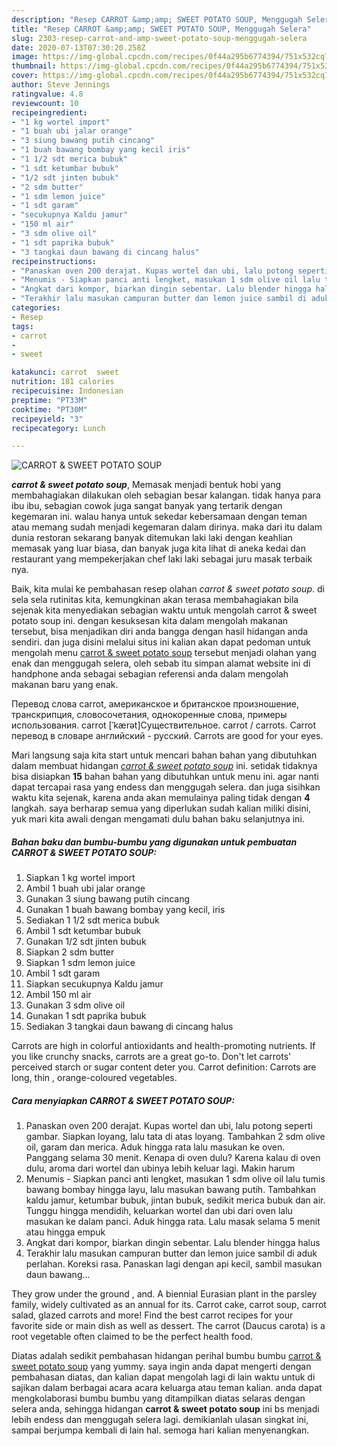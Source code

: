 ```yaml
---
description: "Resep CARROT &amp;amp; SWEET POTATO SOUP, Menggugah Selera"
title: "Resep CARROT &amp;amp; SWEET POTATO SOUP, Menggugah Selera"
slug: 2303-resep-carrot-and-amp-sweet-potato-soup-menggugah-selera
date: 2020-07-13T07:30:20.258Z
image: https://img-global.cpcdn.com/recipes/0f44a295b6774394/751x532cq70/carrot-sweet-potato-soup-foto-resep-utama.jpg
thumbnail: https://img-global.cpcdn.com/recipes/0f44a295b6774394/751x532cq70/carrot-sweet-potato-soup-foto-resep-utama.jpg
cover: https://img-global.cpcdn.com/recipes/0f44a295b6774394/751x532cq70/carrot-sweet-potato-soup-foto-resep-utama.jpg
author: Steve Jennings
ratingvalue: 4.8
reviewcount: 10
recipeingredient:
- "1 kg wortel import"
- "1 buah ubi jalar orange"
- "3 siung bawang putih cincang"
- "1 buah bawang bombay yang kecil iris"
- "1 1/2 sdt merica bubuk"
- "1 sdt ketumbar bubuk"
- "1/2 sdt jinten bubuk"
- "2 sdm butter"
- "1 sdm lemon juice"
- "1 sdt garam"
- "secukupnya Kaldu jamur"
- "150 ml air"
- "3 sdm olive oil"
- "1 sdt paprika bubuk"
- "3 tangkai daun bawang di cincang halus"
recipeinstructions:
- "Panaskan oven 200 derajat. Kupas wortel dan ubi, lalu potong seperti gambar. Siapkan loyang, lalu tata di atas loyang. Tambahkan 2 sdm olive oil, garam dan merica. Aduk hingga rata lalu masukan ke oven. Panggang selama 30 menit. Kenapa di oven dulu? Karena kalau di oven dulu, aroma dari wortel dan ubinya lebih keluar lagi. Makin harum"
- "Menumis - Siapkan panci anti lengket, masukan 1 sdm olive oil lalu tumis bawang bombay hingga layu, lalu masukan bawang putih. Tambahkan kaldu jamur, ketumbar bubuk, jintan bubuk, sedikit merica bubuk dan air. Tunggu hingga mendidih, keluarkan wortel dan ubi dari oven lalu masukan ke dalam panci. Aduk hingga rata. Lalu masak selama 5 menit atau hingga empuk"
- "Angkat dari kompor, biarkan dingin sebentar. Lalu blender hingga halus"
- "Terakhir lalu masukan campuran butter dan lemon juice sambil di aduk perlahan. Koreksi rasa. Panaskan lagi dengan api kecil, sambil masukan daun bawang..."
categories:
- Resep
tags:
- carrot
- 
- sweet

katakunci: carrot  sweet 
nutrition: 181 calories
recipecuisine: Indonesian
preptime: "PT33M"
cooktime: "PT30M"
recipeyield: "3"
recipecategory: Lunch

---
```



![CARROT &amp; SWEET POTATO SOUP](https://img-global.cpcdn.com/recipes/0f44a295b6774394/751x532cq70/carrot-sweet-potato-soup-foto-resep-utama.jpg)

<b><i>carrot &amp; sweet potato soup</i></b>, Memasak menjadi bentuk hobi yang membahagiakan dilakukan oleh sebagian besar kalangan. tidak hanya para ibu ibu, sebagian cowok juga sangat banyak yang tertarik dengan kegemaran ini. walau hanya untuk sekedar kebersamaan dengan teman atau memang sudah menjadi kegemaran dalam dirinya. maka dari itu dalam dunia restoran sekarang banyak ditemukan laki laki dengan keahlian memasak yang luar biasa, dan banyak juga kita lihat di aneka kedai dan restaurant yang mempekerjakan chef laki laki sebagai juru masak terbaik nya.

Baik, kita mulai ke pembahasan resep olahan <i>carrot &amp; sweet potato soup</i>. di sela sela rutinitas kita, kemungkinan akan terasa membahagiakan bila sejenak kita menyediakan sebagian waktu untuk mengolah carrot &amp; sweet potato soup ini. dengan kesuksesan kita dalam mengolah makanan tersebut, bisa menjadikan diri anda bangga dengan hasil hidangan anda sendiri. dan juga disini melalui situs ini kalian akan dapat pedoman untuk mengolah menu <u>carrot &amp; sweet potato soup</u> tersebut menjadi olahan yang enak dan menggugah selera, oleh sebab itu simpan alamat website ini di handphone anda sebagai sebagian referensi anda dalam mengolah makanan baru yang enak.

Перевод слова carrot, американское и британское произношение, транскрипция, словосочетания, однокоренные слова, примеры использования. carrot [ˈkærət]Существительное. carrot / carrots. Carrot перевод в словаре английский - русский. Carrots are good for your eyes.


Mari langsung saja kita start untuk mencari bahan bahan yang dibutuhkan dalam membuat hidangan <u><i>carrot &amp; sweet potato soup</i></u> ini. setidak tidaknya bisa disiapkan <b>15</b> bahan bahan yang dibutuhkan untuk menu ini. agar nanti dapat tercapai rasa yang endess dan menggugah selera. dan juga sisihkan waktu kita sejenak, karena anda akan memulainya paling tidak dengan <b>4</b> langkah. saya berharap semua yang diperlukan sudah kalian miliki disini, yuk mari kita awali dengan mengamati dulu bahan baku selanjutnya ini.

<!--inarticleads1-->

##### Bahan baku dan bumbu-bumbu yang digunakan untuk pembuatan CARROT &amp; SWEET POTATO SOUP:

1. Siapkan 1 kg wortel import
1. Ambil 1 buah ubi jalar orange
1. Gunakan 3 siung bawang putih cincang
1. Gunakan 1 buah bawang bombay yang kecil, iris
1. Sediakan 1 1/2 sdt merica bubuk
1. Ambil 1 sdt ketumbar bubuk
1. Gunakan 1/2 sdt jinten bubuk
1. Siapkan 2 sdm butter
1. Siapkan 1 sdm lemon juice
1. Ambil 1 sdt garam
1. Siapkan secukupnya Kaldu jamur
1. Ambil 150 ml air
1. Gunakan 3 sdm olive oil
1. Gunakan 1 sdt paprika bubuk
1. Sediakan 3 tangkai daun bawang di cincang halus


Carrots are high in colorful antioxidants and health-promoting nutrients. If you like crunchy snacks, carrots are a great go-to. Don&#39;t let carrots&#39; perceived starch or sugar content deter you. Carrot definition: Carrots are long, thin , orange-coloured vegetables. 

<!--inarticleads2-->

##### Cara menyiapkan CARROT &amp; SWEET POTATO SOUP:

1. Panaskan oven 200 derajat. Kupas wortel dan ubi, lalu potong seperti gambar. Siapkan loyang, lalu tata di atas loyang. Tambahkan 2 sdm olive oil, garam dan merica. Aduk hingga rata lalu masukan ke oven. Panggang selama 30 menit. Kenapa di oven dulu? Karena kalau di oven dulu, aroma dari wortel dan ubinya lebih keluar lagi. Makin harum
1. Menumis - Siapkan panci anti lengket, masukan 1 sdm olive oil lalu tumis bawang bombay hingga layu, lalu masukan bawang putih. Tambahkan kaldu jamur, ketumbar bubuk, jintan bubuk, sedikit merica bubuk dan air. Tunggu hingga mendidih, keluarkan wortel dan ubi dari oven lalu masukan ke dalam panci. Aduk hingga rata. Lalu masak selama 5 menit atau hingga empuk
1. Angkat dari kompor, biarkan dingin sebentar. Lalu blender hingga halus
1. Terakhir lalu masukan campuran butter dan lemon juice sambil di aduk perlahan. Koreksi rasa. Panaskan lagi dengan api kecil, sambil masukan daun bawang...


They grow under the ground , and. A biennial Eurasian plant in the parsley family, widely cultivated as an annual for its. Carrot cake, carrot soup, carrot salad, glazed carrots and more! Find the best carrot recipes for your favorite side or main dish as well as dessert. The carrot (Daucus carota) is a root vegetable often claimed to be the perfect health food. 

Diatas adalah sedikit pembahasan hidangan perihal bumbu bumbu <u>carrot &amp; sweet potato soup</u> yang yummy. saya ingin anda dapat mengerti dengan pembahasan diatas, dan kalian dapat mengolah lagi di lain waktu untuk di sajikan dalam berbagai acara acara keluarga atau teman kalian. anda dapat mengkolaborasi bumbu bumbu yang ditampilkan diatas selaras dengan selera anda, sehingga hidangan <b>carrot &amp; sweet potato soup</b> ini bs menjadi lebih endess dan menggugah selera lagi. demikianlah ulasan singkat ini, sampai berjumpa kembali di lain hal. semoga hari kalian menyenangkan.
